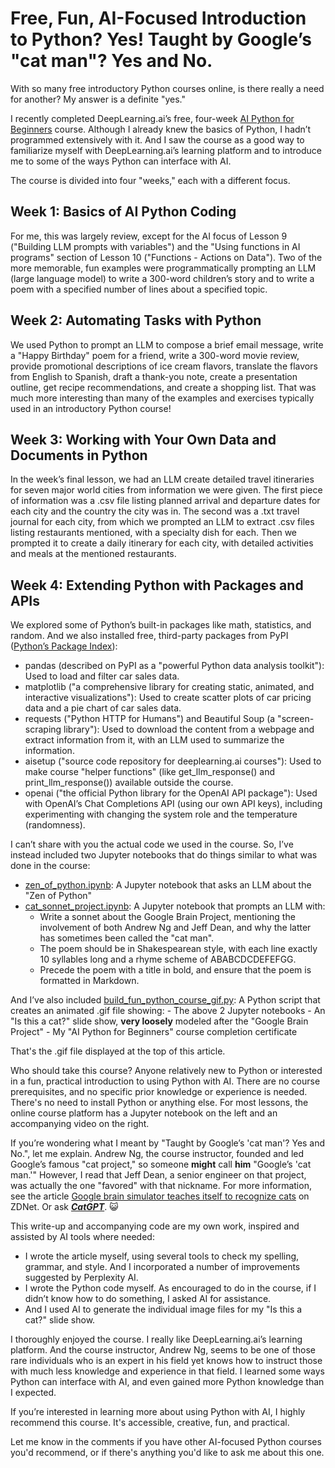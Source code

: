 # Free, Fun, AI-Focused Introduction to Python? Yes! Taught by Google’s "cat man"? Yes and No.

With so many free introductory Python courses online, is there really a need for another? My answer is a definite "yes."

I recently completed DeepLearning.ai’s free, four-week [AI Python for Beginners](https://www.deeplearning.ai/short-courses/ai-python-for-beginners/) course. Although I already knew the basics of Python, I hadn’t programmed extensively with it. And I saw the course as a good way to familiarize myself with DeepLearning.ai’s learning platform and to introduce me to some of the ways Python can interface with AI.

The course is divided into four "weeks," each with a different focus.

## Week 1: Basics of AI Python Coding
For me, this was largely review, except for the AI focus of Lesson 9 ("Building LLM prompts with variables") and the "Using functions in AI programs" section of Lesson 10 ("Functions - Actions on Data"). Two of the more memorable, fun examples were programmatically prompting an LLM (large language model) to write a 300-word children’s story and to write a poem with a specified number of lines about a specified topic.

## Week 2: Automating Tasks with Python
We used Python to prompt an LLM to compose a brief email message, write a "Happy Birthday" poem for a friend, write a 300-word movie review, provide promotional descriptions of ice cream flavors, translate the flavors from English to Spanish, draft a thank-you note, create a presentation outline, get recipe recommendations, and create a shopping list. That was much more interesting than many of the examples and exercises typically used in an introductory Python course!

## Week 3: Working with Your Own Data and Documents in Python
In the week’s final lesson, we had an LLM create detailed travel itineraries for seven major world cities from information we were given. The first piece of information was a .csv file listing planned arrival and departure dates for each city and the country the city was in. The second was a .txt travel journal for each city, from which we prompted an LLM to extract .csv files listing restaurants mentioned, with a specialty dish for each. Then we prompted it to create a daily itinerary for each city, with detailed activities and meals at the mentioned restaurants.

## Week 4: Extending Python with Packages and APIs
We explored some of Python’s built-in packages like math, statistics, and random. And we also installed free, third-party packages from PyPI ([Python’s Package Index](https://pypi.org/)):
- pandas (described on PyPI as a "powerful Python data analysis toolkit"): Used to load and filter car sales data. 
- matplotlib ("a comprehensive library for creating static, animated, and interactive visualizations"): Used to create scatter plots of car pricing data and a pie chart of car sales data.
- requests ("Python HTTP for Humans") and Beautiful Soup (a "screen-scraping library"): Used to download the content from a webpage and extract information from it, with an LLM used to summarize the information.
- aisetup ("source code repository for deeplearning.ai courses"): Used to make course "helper functions" (like get_llm_response() and print_llm_response()) available outside the course.
- openai ("the official Python library for the OpenAI API package"): Used with OpenAI’s Chat Completions API (using our own API keys), including experimenting with changing the system role and the temperature (randomness).

I can’t share with you the actual code we used in the course. So, I’ve instead included two Jupyter notebooks that do things similar to what was done in the course:
- [zen_of_python.ipynb](zen_of_python.ipynb): A Jupyter notebook that asks an LLM about the "Zen of Python"
- [cat_sonnet_project.ipynb](cat_sonnet_project.ipynb): A Jupyter notebook that prompts an LLM with:
    - Write a sonnet about the Google Brain Project, mentioning the involvement of both Andrew Ng and Jeff Dean, and why the latter has sometimes been called the "cat man".
    - The poem should be in Shakespearean style, with each line exactly 10 syllables long and a rhyme scheme of ABABCDCDEFEFGG.
    - Precede the poem with a title in bold, and ensure that the poem is formatted in Markdown.

And I’ve also included [build_fun_python_course_gif.py](build_fun_python_course_gif.py): A Python script that creates an animated .gif file showing:
    - The above 2 Jupyter notebooks
    - An "Is this a cat?" slide show, **very loosely** modeled after the "Google Brain Project"
    - My "AI Python for Beginners" course completion certificate

That's the .gif file displayed at the top of this article.

Who should take this course? Anyone relatively new to Python or interested in a fun, practical introduction to using Python with AI. There are no course prerequisites, and no specific prior knowledge or experience is needed. There's no need to install Python or anything else. For most lessons, the online course platform has a Jupyter notebook on the left and an accompanying video on the right. 

If you’re wondering what I meant by "Taught by Google’s 'cat man'? Yes and No.", let me explain. Andrew Ng, the course instructor, founded and led Google’s famous "cat project," so someone **might** call **him** "Google’s 'cat man.'" However, I read that Jeff Dean, a senior engineer on that project, was actually the one "favored" with that nickname. For more information, see the article [Google brain simulator teaches itself to recognize cats](https://www.zdnet.com/article/google-brain-simulator-teaches-itself-to-recognize-cats/) on ZDNet. Or ask ***[CatGPT](https://chatgpt.com/g/g-NDDXC050T-catgpt)***. 😺

This write-up and accompanying code are my own work, inspired and assisted by AI tools where needed:
- I wrote the article myself, using several tools to check my spelling, grammar, and style. And I incorporated a number of improvements suggested by Perplexity AI.
- I wrote the Python code myself. As encouraged to do in the course, if I didn’t know how to do something, I asked AI for assistance.
- And I used AI to generate the individual image files for my "Is this a cat?" slide show.

I thoroughly enjoyed the course. I really like DeepLearning.ai’s learning platform. And the course instructor, Andrew Ng, seems to be one of those rare individuals who is an expert in his field yet knows how to instruct those with much less knowledge and experience in that field. I learned some ways Python can interface with AI, and even gained more Python knowledge than I expected.

If you’re interested in learning more about using Python with AI, I highly recommend this course. It's accessible, creative, fun, and practical.

Let me know in the comments if you have other AI-focused Python courses you'd recommend, or if there's anything you'd like to ask me about this one.
